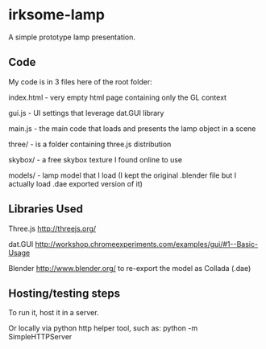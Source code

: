 # irksome-lamp
A simple prototype lamp presentation.

## Code

My code is in 3 files here of the root folder:

index.html - very empty html page containing only the GL context

gui.js - UI settings that leverage dat.GUI library

main.js - the main code that loads and presents the lamp object in a scene

three/ - is a folder containing three.js distribution

skybox/ - a free skybox texture I found online to use

models/ - lamp model that I load (I kept the original .blender file but I actually load .dae exported version of it)

## Libraries Used
Three.js http://threejs.org/

dat.GUI http://workshop.chromeexperiments.com/examples/gui/#1--Basic-Usage

Blender http://www.blender.org/ to re-export the model as Collada (.dae)


## Hosting/testing steps

To run it, host it in a server.

Or locally via python http helper tool, such as: python -m SimpleHTTPServer
